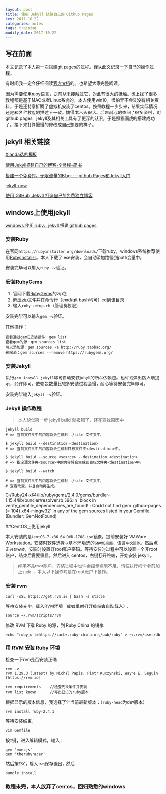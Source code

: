 ```yaml
---
layout: post
title: 使用 Jekyll 搭建自己的 Github Pages
key: 2017-10-22
categories: notes
tags: training
modify_date: 2017-10-22
---
```


## 写在前面 
本文记录了本人第一次搭建git pages的过程。谨以此文记录一下自己的操作过程。

<!--more-->

有时间我一定会仔细阅读[官方文档](http://jekyll.com.cn/docs/home/)的。也希望大家完整阅读。

因为需要使用ruby语言，之前从未接触过它，对此有很大的抵触。网上找了很多教程都是基于MAC或者Linux系统的，本人使用win10，很怕弄不会又没有相关资料，于是还特意折腾了虚拟机安装了centos。按照教程一步步来，结果实际情况还是和各种教程的描述不一致。搞得本人头很大。后来耐心的查阅了很多资料，对github pages、jekyll及其相关工具有了更深的认识，于是照猫画虎的搭建成功了。接下来打算慢慢的修改成自己想要的样子。


## jekyll 相关链接

[Xianda选的模板](https://github.com/kitian616/jekyll-TeXt-theme)

[使用Jekyll搭建自己的博客-全教程-简书](http://www.jianshu.com/p/c04475ba80e4)

[搭建一个免费的，无限流量的Blog----github Pages和Jekyll入门](http://www.ruanyifeng.com/blog/2012/08/blogging_with_jekyll.html)

[jekyll-now](https://github.com/barryclark/jekyll-now)

[使用 GitHub, Jekyll 打造自己的免费独立博客](http://blog.csdn.net/on_1y/article/details/19259435)


## windows上使用jekyll

[windows 使用 ruby、jekyll 搭建 github pages](http://blog.csdn.net/u013009839/article/details/43742901)

### 安装Ruby

在官网`https://rubyinstaller.org/downloads/`下载ruby，windows系统推荐使用[RubyInstaller](https://rubyinstaller.org/downloads/)。本人下载了.exe安装，会自动添加路径到path变量中。

安装完毕可以输入`ruby -v`验证。

### 安装RubyGems

1. 官网下载[RubyGems](https://rubyinstaller.org/downloads/)的zip包
2. 解压zip文件并在命令行（cmd/git bash均可）cd到该目录
3. 输入`ruby setup.rb`（管理员权限）

安装完毕可以输入`gem -v`验证。

其他操作：

~~~shell
查看通过gem已安装插件：gem list
查看gem的源：gem sources list
可以添加源：gem sources -a http://ruby.taobao.org/
删除源：gem sources --remove https://rubygems.org/
~~~

### 安装Jekyll

执行`gem install jekyll`即可自动安装jekyll的所以依赖包。也许或弹出防火墙提示，允许即可。依赖包数量比较多安装过程会慢，耐心等待安装完毕即可。

安装完毕输入`jekyll -v`验证。

### Jekyll 操作教程

> 本人貌似第一步 jekyll build 就报错了，还在查找原因中

```shell
jekyll build
# => 当前文件夹中的内容将会生成到 ./site 文件夹中。

$ jekyll build --destination <destination>
# => 当前文件夹中的内容将会生成到目标文件夹<destination>中。

$ jekyll build --source <source> --destination <destination>
# => 指定源文件夹<source>中的内容将会生成到目标文件夹<destination>中。

$ jekyll build --watch

# => 当前文件夹中的内容将会生成到 ./site 文件夹中，
# 查看改变，并且自动再生成。
```



C:/Ruby24-x64/lib/ruby/gems/2.4.0/gems/bundler-1.15.4/lib/bundler/resolver.rb:396:in `block in verify_gemfile_dependencies_are_found!': Could not find gem 'github-pages (= 104) x64-mingw32' in any of the gem sources listed in your Gemfile. (Bundler::GemNotFound)



##CentOS上使用jekyll

本人安装的是`CentOS-7-x86_64-DVD-1708.iso`镜像，提前安装好 VMWare Workstation。安装时软件选择->基本环境选的`GNOME桌面`，语言`中文简体`。然后点击`开始安装`，安装时设置好root账户密码。等待安装时过程中可以设置一个非root账户，结束后需要重启。然后进入 centos，右键打开终端，开始安装 jekyll 。

> 如果不是root账户，安装过程中也许会提示权限不足，请在执行的命令前加上`sudo `，本人以下操作均是在root账户下操作。

### 安装 rvm

```shell
curl -sSL https://get.rvm.io | bash -s stable
```

等待安装完毕，载入RVM环境（或者重新打开终端会自动载入）：

```shell
source ~/.rvm/scripts/rvm
```

修改 RVM 下载 Ruby 的源，到 Ruby China 的镜像:

```shell
echo "ruby_url=https://cache.ruby-china.org/pub/ruby" > ~/.rvm/user/db
```

### 用 RVM 安装 Ruby 环境

检查一下rvm是否安装正确

```shell
rvm -v
rvm 1.29.3 (latest) by Michal Papis, Piotr Kuczynski, Wayne E. Seguin [https://rvm.io]
```

```shell
rvm requirements	//检查先决条件并安装
rvm list known		//写出已知的ruby版本
```

根据显示的版本信息，我选择了个当前最新版本：（`ruby-head`为dev版本）

```shell
rvm install ruby-2.4.1
```
等待安装结束，

```shell
vim Gemfile
```

按`I`键，进入编辑模式，输入：

```shell
gem 'execjs'
gem 'therubyracer'
```

然后按`ESC`，输入`:wq`保存退出，然后

 ```shell
bundle install
 ```

### 教程未完，本人放弃了centos，回归熟悉的windows

